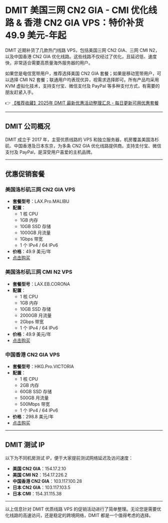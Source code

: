 # DMIT 美国三网 CN2 GIA - CMI 优化线路 & 香港 CN2 GIA VPS：特价补货 49.9 美元-年起

DMIT 近期补货了几款热门线路 VPS，包括美国三网 CN2 GIA、三网 CMI N2，以及中国香港 CN2 GIA 优化线路。这些线路不仅经过了优化，且延迟低、速度快，非常适合需要高质量海外服务器的用户。

如果您是电信宽带用户，推荐选择美国 CN2 GIA 套餐；如果是移动宽带用户，可以选择 CMI N2 套餐；联通用户均表现优异，视需求选择即可。所有产品均采用 KVM 虚拟化技术，支持支付宝、微信支付及 PayPal 等多种支付方式，有需要的朋友赶紧入手。

👉 [【推荐收藏】2025年 DMIT 最新优惠活动整理汇总 - 每日更新可用优惠套餐](https://bit.ly/dmit_coupon)

---

## DMIT 公司概况

DMIT 成立于 2017 年，主营优质线路的 VPS 和独立服务器，机房覆盖美国洛杉矶、中国香港及日本东京，为多条 CN2 GIA 优化线路提供商。支持支付宝、微信支付及 PayPal，是深受用户喜爱的主机品牌。

---

## 优惠促销套餐

### 美国洛杉矶三网 CN2 GIA VPS
- **套餐型号**：LAX.Pro.MALIBU  
- **配置**：  
  - 1 核 CPU  
  - 1GB 内存  
  - 10GB SSD 存储  
  - 1000GB 月流量  
  - 1Gbps 带宽  
  - 1 个 IPv4 / 64 IPv6  
- **价格**：49.9 美元/年  
- [点击购买](https://bit.ly/dmit_coupon)

### 美国洛杉矶三网 CMI N2 VPS
- **套餐型号**：LAX.EB.CORONA  
- **配置**：  
  - 1 核 CPU  
  - 1GB 内存  
  - 10GB SSD 存储  
  - 2000GB 月流量  
  - 2Gbps 带宽  
  - 1 个 IPv4 / 64 IPv6  
- **价格**：49.9 美元/年  
- [点击购买](https://bit.ly/dmit_coupon)

### 中国香港 CN2 GIA VPS
- **套餐型号**：HKG.Pro.VICTORIA  
- **配置**：  
  - 1 核 CPU  
  - 2GB 内存  
  - 60GB SSD 存储  
  - 500GB 月流量  
  - 500Mbps 带宽  
  - 1 个 IPv4 / 64 IPv6  
- **价格**：298.8 美元/年  
- [点击购买](https://bit.ly/dmit_coupon)

---

## DMIT 测试 IP

以下为不同机房测试 IP，便于大家提前测试网络延迟及访问速度：

- **美国 CN2 GIA**：154.17.2.10  
- **美国 CMI N2**：154.17.226.2  
- **中国香港 CN2 GIA**：103.117.100.28  
- **日本 CN2 GIA**：103.117.103.5  
- **日本 CMI**：154.31.115.38  

---

以上信息针对 DMIT 优质线路 VPS 的促销活动进行了简单整理。无论您是需要优化线路的高速访问，还是稳定的跨境网络，DMIT 都是一个值得考虑的选择。